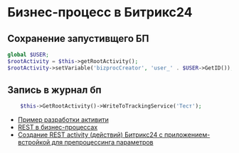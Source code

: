 # Бизнес-процесс в Битрикс24

## Сохранение запустивщего БП
```php
global $USER;
$rootActivity = $this->getRootActivity();
$rootActivity->setVariable('bizprocCreator', 'user_' . $USER->GetID());
```

## Запись в журнал бп
```php
    $this->GetRootActivity()->WriteToTrackingService('Тест');
```

- [Пример разработки активити](https://web4.kz/upload/files/7e961031718e49aa235532ab8fe3295f.pdf)
- [REST в бизнес-процессах](https://dev.1c-bitrix.ru/learning/course/index.php?COURSE_ID=57&LESSON_ID=23036&LESSON_PATH=5442.4567.7309.23036)
- [Создание REST aсtivity (действий) Битрикс24 с приложением-встройкой для препроцессинга параметров](https://habr.com/ru/articles/694874/)
